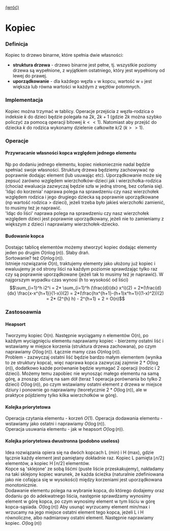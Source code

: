 [(wróć)](../)

# Kopiec
### Definicja
Kopiec to drzewo binarne, które spełnia dwie własności:
* **struktura drzewa** - drzewo binarne jest pełne, tj. wszystkie poziomy drzewa są wypełnione, z wyjątkiem ostatniego, który jest wypełniony od lewej do prawej.
* **uporządkowanie** - dla każdego węzła `v` w kopcu, wartość w `v` jest większa lub równa wartości w każdym z węzłów potomnych.

### Implementacja
Kopiec można trzymać w tablicy. Operacje przejścia z węzła-rodzica o indeksie _k_ do dzieci będzie polegała na $2k$, $2k+1$ (gdzie $2k$ można szybko policzyć za pomocą operacji bitowej $k<<1$). Natomiast aby przejść do dziecka _k_ do rodzica wykonamy dzielenie całkowite $k/2$ ($k>>1$).

### Operacje
#### Przywracanie własności kopca względem jednego elementu
Np po dodaniu jednego elementu, kopiec niekoniecznie nadal będzie spełniać swoje własności. Strukturę drzewa będziemy zachowywać np poprawnie dodając element (lub usuwając etc). Uporządkowanie może się zepsuć zarówno względem wierzchołków-dzieci jak i wierzchołka-rodzica (chociaż ewaluacja zazwyczaj będzie szła w jedną stronę, bez cofania się).  
'Idąc do korzenia' naprawa polega na sprawdzeniu czy nasz wierzchołek względem rodzica i jego drugiego dziecka są poprawnie uporządkowane (np wartość rodzica > dzieci), jeżeli trzeba było jakieś wierzchołki zamienić, to musimy też je naprawić.  
'Idąc do liści' naprawa polega na sprawdzeniu czy nasz wierzchołek względem dzieci jest poprawnie uporządkowany, jeżeli nie to zamieniamy z większym z dzieci i naprawiamy wierzchołek-dziecko.  

#### Budowanie kopca
Dostając tablicę elementów możemy stworzyć kopiec dodając elementy jeden po drugim $O(n\log(n))$. Słaby drań.  
Sortowanie? też $O(n\log(n))$.  
Istnieje rozwiązanie $O(n)$, traktujemy elementy jako ułożony już kopiec i ewaluujemy je od strony liści na każdym poziomie sprawdzając tylko raz czy są poprawnie uporządkowane (jeżeli tak to musimy też je naprawić). W najgorszym wypadku czas wynosi (h to wysokość od liści)  
$$\sum_{i=1}^h i2^i = 2* \sum_{i=1}^h (\frac{d}{dx} x^i)(2) = 2*(\frac{d}{dx} \frac{x-x^{h+1}}{1-x})(2) = 2*(\frac{hx^{h+1}-(h+1)x^h+1}{(1-x)^2})(2) = 2* (2^{h} h) - 2^{h+1} + 2 = O(n)$$

### Zastosoawnia
#### Heapsort
Tworzymy kopiec O(n). Następnie wyciągamy n elementów O(n), po każdym wyciągnięciu elementu naprawiamy kopiec - bierzemy ostatni liść i wstawiamy w miejsce korzenia (struktura drzewa zachowana), po czym naprawiamy $O(\log(n))$. Łącznie mamy czas $O(n\log(n))$.  
Problem - zazwyczaj ostatni liść będzie bardzo małym elementem (wynika to ze struktury kopca), więc naprawa kopca zazwyczaj zajmnie $2*O(\log(n))$, dodatkowo każde porównanie będzie wymagać 2 operacji (rodzic i 2 dzieci). Możemy temu zapobiec nie wynosząc małego elementu na samą górę, a znosząc dziurę na sam dół (teraz 1 operacja porównania bo tylko 2 dzieci) $O(\log(n))$, po czym wstawiamy ostatni element z drzewa w miejsce dziury i ponownie go naprawiamy (teoretycznie $2*O(\log(n))$, ale w praktyce pójdziemy tylko kilka wierzchołków w górę).

#### Kolejka priorytetowa
Operacja czytania elementu - korzeń $O(1)$.
Operacja dodawania elementu - wstawiamy jako ostatni i naprawiamy $O(\log(n))$.  
Operacja usuwania elementu - jak w heapsort  $O(\log(n))$.

#### Kolejka priorytetowa dwustronna (podobno useless)
Idea rozwiązania opiera się na dwóch kopcach L (min) i H (max), gdzie łącznie każdy element jest pamiętany dokładnie raz. Kopiec L pamięta $\lfloor{n/2}\rfloor$ elementów, a kopiec H $\lceil{n/2}\rceil$ elementów.  
Kopce są 'sklejone' ze sobą liśćmi (puste liście przeskakujemy), nakładamy na taki sklejony kopiec warunek, że każda ścieżka (naturalnie zdefiniowana jako nie cofająca się w wysokości) między korzeniami jest uporządkowana monotonicznie.  
Dodawanie elementu polega na wybranie kopca, do którego dodajemy oraz dodaniu go do adekwatnego liścia, następnie sprawdzamy wynosimy element w górę kopca, po czym wynosimy element w tym liściu w górę kopca-sąsiada. $O(\log(n))$ 
Aby usunąć wyrzucamy element min/max i wrzucamy na jego miejsce ostatni element tego kopca, jeżeli L i H równoliczne, albo nadmiarowy ostatni element. Następnie naprawiamy kopiec. $O(\log(n))$



